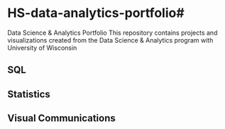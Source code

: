 # HS-data-analytics-portfolio# 
Data Science & Analytics Portfolio
This repository contains projects and visualizations created from the Data Science & Analytics program with University of Wisconsin

## SQL

## Statistics

## Visual Communications
